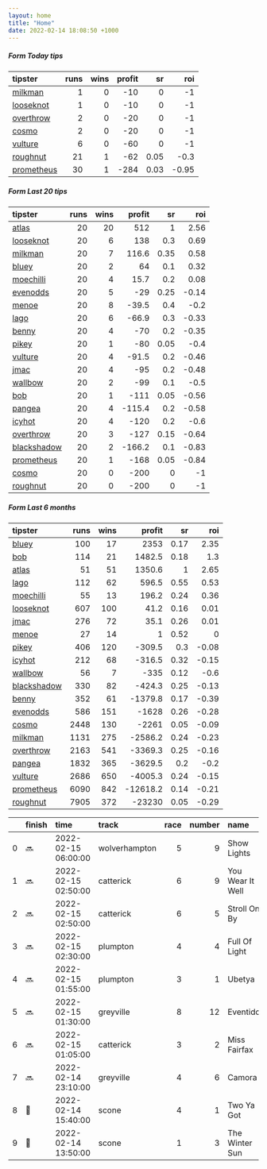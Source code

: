 ```yaml
---   
layout: home  
title: "Home"   
date: 2022-02-14 18:08:50 +1000  
---   
```



##### Form Today tips   

| tipster                                                       |   runs |   wins |   profit |   sr |   roi |
|:--------------------------------------------------------------|-------:|-------:|---------:|-----:|------:|
| [milkman](https://mrwayneo.github.io/tips/milkman.html)       |      1 |      0 |      -10 | 0    | -1    |
| [looseknot](https://mrwayneo.github.io/tips/looseknot.html)   |      1 |      0 |      -10 | 0    | -1    |
| [overthrow](https://mrwayneo.github.io/tips/overthrow.html)   |      2 |      0 |      -20 | 0    | -1    |
| [cosmo](https://mrwayneo.github.io/tips/cosmo.html)           |      2 |      0 |      -20 | 0    | -1    |
| [vulture](https://mrwayneo.github.io/tips/vulture.html)       |      6 |      0 |      -60 | 0    | -1    |
| [roughnut](https://mrwayneo.github.io/tips/roughnut.html)     |     21 |      1 |      -62 | 0.05 | -0.3  |
| [prometheus](https://mrwayneo.github.io/tips/prometheus.html) |     30 |      1 |     -284 | 0.03 | -0.95 |

##### Form Last 20 tips   

| tipster                                                         |   runs |   wins |   profit |   sr |   roi |
|:----------------------------------------------------------------|-------:|-------:|---------:|-----:|------:|
| [atlas](https://mrwayneo.github.io/tips/atlas.html)             |     20 |     20 |    512   | 1    |  2.56 |
| [looseknot](https://mrwayneo.github.io/tips/looseknot.html)     |     20 |      6 |    138   | 0.3  |  0.69 |
| [milkman](https://mrwayneo.github.io/tips/milkman.html)         |     20 |      7 |    116.6 | 0.35 |  0.58 |
| [bluey](https://mrwayneo.github.io/tips/bluey.html)             |     20 |      2 |     64   | 0.1  |  0.32 |
| [moechilli](https://mrwayneo.github.io/tips/moechilli.html)     |     20 |      4 |     15.7 | 0.2  |  0.08 |
| [evenodds](https://mrwayneo.github.io/tips/evenodds.html)       |     20 |      5 |    -29   | 0.25 | -0.14 |
| [menoe](https://mrwayneo.github.io/tips/menoe.html)             |     20 |      8 |    -39.5 | 0.4  | -0.2  |
| [lago](https://mrwayneo.github.io/tips/lago.html)               |     20 |      6 |    -66.9 | 0.3  | -0.33 |
| [benny](https://mrwayneo.github.io/tips/benny.html)             |     20 |      4 |    -70   | 0.2  | -0.35 |
| [pikey](https://mrwayneo.github.io/tips/pikey.html)             |     20 |      1 |    -80   | 0.05 | -0.4  |
| [vulture](https://mrwayneo.github.io/tips/vulture.html)         |     20 |      4 |    -91.5 | 0.2  | -0.46 |
| [jmac](https://mrwayneo.github.io/tips/jmac.html)               |     20 |      4 |    -95   | 0.2  | -0.48 |
| [wallbow](https://mrwayneo.github.io/tips/wallbow.html)         |     20 |      2 |    -99   | 0.1  | -0.5  |
| [bob](https://mrwayneo.github.io/tips/bob.html)                 |     20 |      1 |   -111   | 0.05 | -0.56 |
| [pangea](https://mrwayneo.github.io/tips/pangea.html)           |     20 |      4 |   -115.4 | 0.2  | -0.58 |
| [icyhot](https://mrwayneo.github.io/tips/icyhot.html)           |     20 |      4 |   -120   | 0.2  | -0.6  |
| [overthrow](https://mrwayneo.github.io/tips/overthrow.html)     |     20 |      3 |   -127   | 0.15 | -0.64 |
| [blackshadow](https://mrwayneo.github.io/tips/blackshadow.html) |     20 |      2 |   -166.2 | 0.1  | -0.83 |
| [prometheus](https://mrwayneo.github.io/tips/prometheus.html)   |     20 |      1 |   -168   | 0.05 | -0.84 |
| [cosmo](https://mrwayneo.github.io/tips/cosmo.html)             |     20 |      0 |   -200   | 0    | -1    |
| [roughnut](https://mrwayneo.github.io/tips/roughnut.html)       |     20 |      0 |   -200   | 0    | -1    |

##### Form Last 6 months   

| tipster                                                         |   runs |   wins |   profit |   sr |   roi |
|:----------------------------------------------------------------|-------:|-------:|---------:|-----:|------:|
| [bluey](https://mrwayneo.github.io/tips/bluey.html)             |    100 |     17 |   2353   | 0.17 |  2.35 |
| [bob](https://mrwayneo.github.io/tips/bob.html)                 |    114 |     21 |   1482.5 | 0.18 |  1.3  |
| [atlas](https://mrwayneo.github.io/tips/atlas.html)             |     51 |     51 |   1350.6 | 1    |  2.65 |
| [lago](https://mrwayneo.github.io/tips/lago.html)               |    112 |     62 |    596.5 | 0.55 |  0.53 |
| [moechilli](https://mrwayneo.github.io/tips/moechilli.html)     |     55 |     13 |    196.2 | 0.24 |  0.36 |
| [looseknot](https://mrwayneo.github.io/tips/looseknot.html)     |    607 |    100 |     41.2 | 0.16 |  0.01 |
| [jmac](https://mrwayneo.github.io/tips/jmac.html)               |    276 |     72 |     35.1 | 0.26 |  0.01 |
| [menoe](https://mrwayneo.github.io/tips/menoe.html)             |     27 |     14 |      1   | 0.52 |  0    |
| [pikey](https://mrwayneo.github.io/tips/pikey.html)             |    406 |    120 |   -309.5 | 0.3  | -0.08 |
| [icyhot](https://mrwayneo.github.io/tips/icyhot.html)           |    212 |     68 |   -316.5 | 0.32 | -0.15 |
| [wallbow](https://mrwayneo.github.io/tips/wallbow.html)         |     56 |      7 |   -335   | 0.12 | -0.6  |
| [blackshadow](https://mrwayneo.github.io/tips/blackshadow.html) |    330 |     82 |   -424.3 | 0.25 | -0.13 |
| [benny](https://mrwayneo.github.io/tips/benny.html)             |    352 |     61 |  -1379.8 | 0.17 | -0.39 |
| [evenodds](https://mrwayneo.github.io/tips/evenodds.html)       |    586 |    151 |  -1628   | 0.26 | -0.28 |
| [cosmo](https://mrwayneo.github.io/tips/cosmo.html)             |   2448 |    130 |  -2261   | 0.05 | -0.09 |
| [milkman](https://mrwayneo.github.io/tips/milkman.html)         |   1131 |    275 |  -2586.2 | 0.24 | -0.23 |
| [overthrow](https://mrwayneo.github.io/tips/overthrow.html)     |   2163 |    541 |  -3369.3 | 0.25 | -0.16 |
| [pangea](https://mrwayneo.github.io/tips/pangea.html)           |   1832 |    365 |  -3629.5 | 0.2  | -0.2  |
| [vulture](https://mrwayneo.github.io/tips/vulture.html)         |   2686 |    650 |  -4005.3 | 0.24 | -0.15 |
| [prometheus](https://mrwayneo.github.io/tips/prometheus.html)   |   6090 |    842 | -12618.2 | 0.14 | -0.21 |
| [roughnut](https://mrwayneo.github.io/tips/roughnut.html)       |   7905 |    372 | -23230   | 0.05 | -0.29 |

|    | finish            | time                | track         |   race |   number | name             |   odds | tipster   |
|---:|:------------------|:--------------------|:--------------|-------:|---------:|:-----------------|-------:|:----------|
|  0 | :soon:            | 2022-02-15 06:00:00 | wolverhampton |      5 |        9 | Show Lights      |   4    | vulture   |
|  1 | :soon:            | 2022-02-15 02:50:00 | catterick     |      6 |        9 | You Wear It Well |   1.85 | vulture   |
|  2 | :soon:            | 2022-02-15 02:50:00 | catterick     |      6 |        5 | Stroll On By     |   3.75 | vulture   |
|  3 | :soon:            | 2022-02-15 02:30:00 | plumpton      |      4 |        4 | Full Of Light    |   2.9  | overthrow |
|  4 | :soon:            | 2022-02-15 01:55:00 | plumpton      |      3 |        1 | Ubetya           |   3    | overthrow |
|  5 | :soon:            | 2022-02-15 01:30:00 | greyville     |      8 |       12 | Eventidor        |   0    | vulture   |
|  6 | :soon:            | 2022-02-15 01:05:00 | catterick     |      3 |        2 | Miss Fairfax     |   1.82 | vulture   |
|  7 | :soon:            | 2022-02-14 23:10:00 | greyville     |      4 |        6 | Camora           |   0    | vulture   |
|  8 | :2nd_place_medal: | 2022-02-14 15:40:00 | scone         |      4 |        1 | Two Ya Got       |   2.75 | milkman   |
|  9 | :2nd_place_medal: | 2022-02-14 13:50:00 | scone         |      1 |        3 | The Winter Sun   |   4.75 | looseknot |